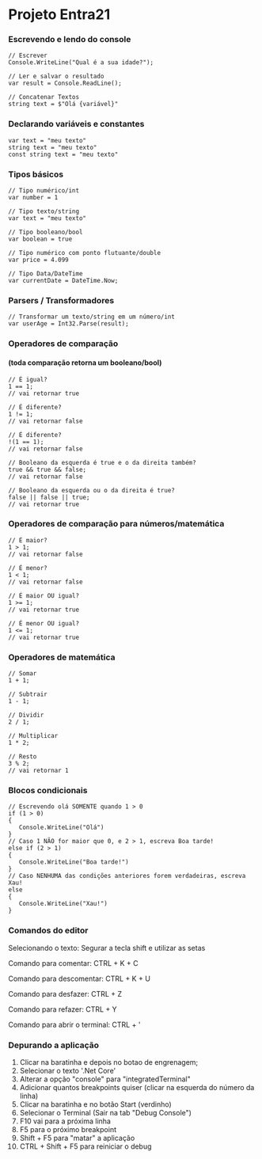 # Projeto Entra21

### Escrevendo e lendo do console
    // Escrever
    Console.WriteLine("Qual é a sua idade?");
    
    // Ler e salvar o resultado
    var result = Console.ReadLine();

    // Concatenar Textos
    string text = $"Olá {variável}"

### Declarando variáveis e constantes
    var text = "meu texto"
    string text = "meu texto"
    const string text = "meu texto"

### Tipos básicos
    // Tipo numérico/int
    var number = 1

    // Tipo texto/string
    var text = "meu texto"
    
    // Tipo booleano/bool
    var boolean = true

    // Tipo numérico com ponto flutuante/double
    var price = 4.099

    // Tipo Data/DateTime
    var currentDate = DateTime.Now;

### Parsers / Transformadores
    // Transformar um texto/string em um número/int
    var userAge = Int32.Parse(result);

### Operadores de comparação
#### (toda comparação retorna um booleano/bool)
    // É igual?
    1 == 1;
    // vai retornar true

    // É diferente?
    1 != 1;
    // vai retornar false
    
    // É diferente?
    !(1 == 1);
    // vai retornar false

    // Booleano da esquerda é true e o da direita também?
    true && true && false;
    // vai retornar false

    // Booleano da esquerda ou o da direita é true?
    false || false || true;
    // vai retornar true

### Operadores de comparação para números/matemática
    // É maior?
    1 > 1;
    // vai retornar false

    // É menor?
    1 < 1;
    // vai retornar false
    
    // É maior OU igual?
    1 >= 1;
    // vai retornar true
    
    // É menor OU igual?
    1 <= 1;
    // vai retornar true

### Operadores de matemática
    // Somar
    1 + 1;

    // Subtrair
    1 - 1;
    
    // Dividir
    2 / 1;
    
    // Multiplicar
    1 * 2;

    // Resto
    3 % 2;
    // vai retornar 1

### Blocos condicionais
    // Escrevendo olá SOMENTE quando 1 > 0
    if (1 > 0)
    {
       Console.WriteLine("Olá")
    }
    // Caso 1 NÃO for maior que 0, e 2 > 1, escreva Boa tarde!
    else if (2 > 1)
    {
       Console.WriteLine("Boa tarde!")
    }
    // Caso NENHUMA das condições anteriores forem verdadeiras, escreva Xau!
    else
    {
       Console.WriteLine("Xau!")
    }

### Comandos do editor
Selecionando o texto:
Segurar a tecla shift e utilizar as setas

Comando para comentar:
CTRL + K + C

Comando para descomentar:
CTRL + K + U

Comando para desfazer:
CTRL + Z

Comando para refazer:
CTRL + Y

Comando para abrir o terminal:
CTRL + '

### Depurando a aplicação

1. Clicar na baratinha e depois no botao de engrenagem;
2. Selecionar o texto '.Net Core'
3. Alterar a opção "console" para "integratedTerminal"
4. Adicionar quantos breakpoints quiser (clicar na esquerda do número da linha)
5. Clicar na baratinha e no botão Start (verdinho)
6. Selecionar o Terminal (Sair na tab "Debug Console")
7. F10 vai para a próxima linha
8. F5 para o próximo breakpoint
9. Shift + F5 para "matar" a aplicação
10. CTRL + Shift + F5 para reiniciar o debug
